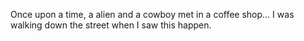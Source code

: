 Once upon a time, a alien and a cowboy met in a coffee shop...
I was walking down the street when I saw this happen.
